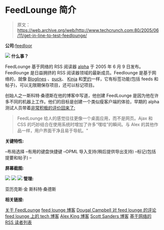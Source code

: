 # FeedLounge 简介 

> 原文：<https://web.archive.org/web/http://www.techcrunch.com:80/2005/06/11/get-in-line-to-test-feedlounge/>

**公司:**[feedloor](https://web.archive.org/web/20221021113104/http://www.feedlounge.com/)

![](img/323a889ff2f317f1036706e89a987aff.png)
 **什么事？**

FeedLounge 基于网络的 RSS 阅读器 [alpha](https://web.archive.org/web/20221021113104/http://feedlounge.com/blog/2005/06/09/alpha/) 于 2005 年 6 月 9 日发布。Feedlounge 是日益拥挤的 RSS 阅读器领域的最新成员。Feedlounge 是基于网络的，就像 [Bloglines](https://web.archive.org/web/20221021113104/http://www.bloglines.com/) 、[puck](https://web.archive.org/web/20221021113104/http://www.pluck.com/)、 [Kinja](https://web.archive.org/web/20221021113104/http://kinja.com/) 和[罗约](https://web.archive.org/web/20221021113104/http://www.rojo.com/)一样，它有标签功能(包括 feeds 和帖子)，可以无限期保存项目，还可以标记项目。

创始人之一斯科特·桑德斯在他的博客中写道，他创建 FeedLounge 是因为他在许多不同的机器上工作。他们的目标是创建一个类似瘦客户端的体验，早期的 alpha 测试人员带着[非常积极的评价回来了:](https://web.archive.org/web/20221021113104/http://dougal.gunters.org/blog/2005/06/10/feedlounge)

> FeedLounge 给人的感觉往往更像一个桌面应用，而不是网页。Ajax 和 CSS 的巧妙结合在使用系统时增加了许多“嘿哇”的瞬间。与 Alex 的其他作品一样，用户界面干净且易于导航。"

**关键特性:**

–布局选择
–有用的键盘快捷键
–OPML 导入支持(稍后提供导出支持)
–标记(包括提要和帖子)
–

**屏幕截图:**

![](img/c69e358c5a84ce4380fa10f114c6ad5a.png)
![](img/82315146867ca08e54cfa2a7d022d879.png)
![](img/80233bf15c1fecf4ccc876c8e07d7931.png)
 **管理:**

亚历克斯·金
斯科特·桑德斯

**相关链接:**

[关于 FeedLounge](https://web.archive.org/web/20221021113104/http://feedlounge.com/about/)
[feed lounge 博客](https://web.archive.org/web/20221021113104/http://feedlounge.com/blog/)
[Dougal Campbell 对 feed lounge 的评论](https://web.archive.org/web/20221021113104/http://dougal.gunters.org/blog/2005/06/10/feedlounge)
[feed lounge 上的 tech 博客](https://web.archive.org/web/20221021113104/http://blogs.chron.com/techblog/archives/2005/06/new_web-based_r.html)
[Alex King 博客](https://web.archive.org/web/20221021113104/http://www.alexking.org/blog/2005/06/09/feedlounge/)
[Scott Sanders 博客](https://web.archive.org/web/20221021113104/http://dotnot.org/blog/archives/2005/06/09/feedlounge-alpha-announced/)
[基于网络的 RSS 读者列表](https://web.archive.org/web/20221021113104/http://allrss.com/rssreaderswebbased.html)